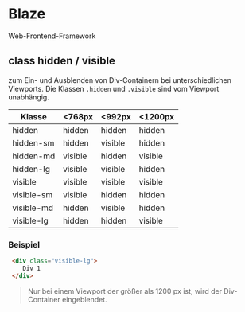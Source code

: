 # Blaze

Web-Frontend-Framework

## class hidden / visible

zum Ein- und Ausblenden von Div-Containern bei unterschiedlichen Viewports.
Die Klassen `.hidden` und `.visible` sind vom Viewport unabhängig.

Klasse        | <768px  | <992px  | <1200px
------------- | ------- | ------- | --------
hidden        | hidden  | hidden  | hidden
hidden-sm     | hidden  | visible | hidden
hidden-md     | visible | hidden  | visible
hidden-lg     | visible | visible | hidden
visible       | visible | visible | visible
visible-sm    | visible | hidden  | hidden
visible-md    | hidden  | visible | hidden
visible-lg    | hidden  | hidden  | visible

### Beispiel

```html
 <div class="visible-lg">
	Div 1
 </div>
```

> Nur bei einem Viewport der größer als 1200 px ist, wird der Div-Container eingeblendet.
